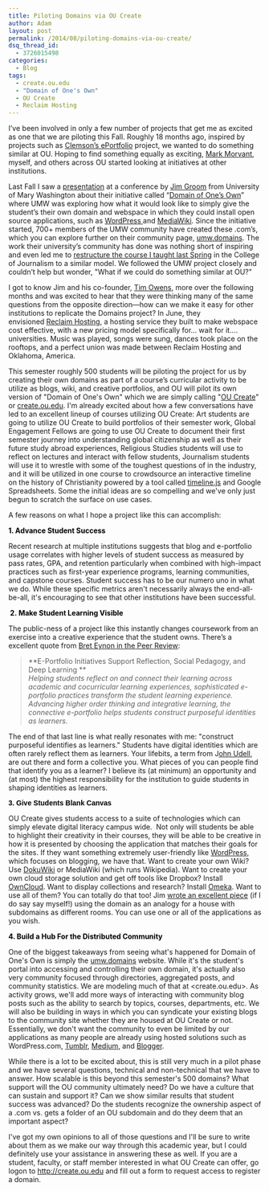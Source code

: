 ```yaml
---
title: Piloting Domains via OU Create
author: Adam
layout: post
permalink: /2014/08/piloting-domains-via-ou-create/
dsq_thread_id:
  - 3726015498
categories:
  - Blog
tags:
  - create.ou.edu
  - "Domain of One's Own"
  - OU Create
  - Reclaim Hosting
---
```

I’ve been involved in only a few number of projects that get me as excited as one that we are piloting this Fall. Roughly 18 months ago, inspired by projects such as [Clemson’s ePortfolio][1] project, we wanted to do something similar at OU. Hoping to find something equally as exciting, [Mark Morvant][2], myself, and others across OU started looking at initiatives at other institutions.

Last Fall I saw a [presentation][3] at a conference by [Jim Groom][4] from University of Mary Washington about their initiative called “[Domain of One’s Own][5]” where UMW was exploring how what it would look like to simply give the student’s their own domain and webspace in which they could install open source applications, such as [WordPress ][6]and [MediaWiki][7]. Since the initiative started, 700+ members of the UMW community have created these .com’s, which you can explore further on their community page, [umw.domains][5]. The work their university’s community has done was nothing short of inspiring and even led me to [restructure the course I taught last Spring][8] in the College of Journalism to a similar model. We followed the UMW project closely and couldn’t help but wonder, "What if we could do something similar at OU?"

I got to know Jim and his co-founder, [Tim Owens][9], more over the following months and was excited to hear that they were thinking many of the same questions from the opposite direction—how can we make it easy for other institutions to replicate the Domains project? In June, they envisioned [Reclaim Hosting][10], a hosting service they built to make webspace cost effective, with a new pricing model specifically for… wait for it…. universities. Music was played, songs were sung, dances took place on the rooftops, and a perfect union was made between Reclaim Hosting and Oklahoma, America.

This semester roughly 500 students will be piloting the project for us by creating their own domains as part of a course’s curricular activity to be utilize as blogs, wiki, and creative portfolios, and OU will pilot its own version of "Domain of One's Own" which we are simply calling "[OU Create][11]" or [create.ou.edu][11]. I'm already excited about how a few conversations have led to an excellent lineup of courses utilizing OU Create: Art students are going to utilize OU Create to build portfolios of their semester work, Global Engagement Fellows are going to use OU Create to document their first semester journey into understanding global citizenship as well as their future study abroad experiences, Religious Studies students will use to reflect on lectures and interact with fellow students, Journalism students will use it to wrestle with some of the toughest questions of in the industry, and it will be utilized in one course to crowdsource an interactive timeline on the history of Christianity powered by a tool called [timeline.js][12] and Google Spreadsheets. Some the initial ideas are so compelling and we've only just begun to scratch the surface on use cases.

A few reasons on what I hope a project like this can accomplish:

<p style="color: #000000;">
  <strong>1. Advance Student Success</strong>
</p>

Recent research at multiple institutions suggests that blog and e-portfolio usage correlates with higher levels of student success as measured by pass rates, GPA, and retention particularly when combined with high-impact practices such as first-year experience programs, learning communities, and capstone courses. Student success has to be our numero uno in what we do. While these specific metrics aren't necessarily always the end-all-be-all, it's encouraging to see that other institutions have been successful.

<p style="color: #000000;">
  <strong> 2. Make Student Learning Visible</strong>
</p>

The public-ness of a project like this instantly changes coursework from an exercise into a creative experience that the student owns. There’s a excellent quote from [Bret Eynon in the Peer Review][13]:

> **E-Portfolio Initiatives Support Reflection, Social Pedagogy, and Deep Learning **  
> *Helping students reflect on and connect their learning across academic and cocurricular learning experiences, sophisticated e-portfolio practices transform the student learning experience. Advancing higher order thinking and integrative learning, the connective e-portfolio helps students construct purposeful identities as learners.*

The end of that last line is what really resonates with me: "construct purposeful identifies as learners." Students have digital identities which are often rarely reflect them as learners. Your lifebits, a term from J[ohn Udell][14], are out there and form a collective you. What pieces of you can people find that identify you as a learner? I believe its (at minimum) an opportunity and (at most) the highest responsibility for the institution to guide students in shaping identities as learners.

<div>
  <span style="color: #000000;"><strong><span style="font-family: Arial, Helvetica, sans-serif;">3. Give Students Blank Canvas</span></strong></span>
</div>

OU Create gives students access to a suite of technologies which can simply elevate digital literacy campus wide.  Not only will students be able to highlight their creativity in their courses, they will be able to be creative in how it is presented by choosing the application that matches their goals for the sites. If they want something extremely user-friendly like [WordPress,][6] which focuses on blogging, we have that. Want to create your own Wiki? Use [DokuWiki][15] or MediaWiki (which runs Wikipedia). Want to create your own cloud storage solution and get off tools like Dropbox? Install [OwnCloud][16]. Want to display collections and research? Install [Omeka][17]. Want to use all of them? You can totally do that too! Jim [wrote an excellent piece][18] (if I do say say myself!) using the domain as an analogy for a house with subdomains as different rooms. You can use one or all of the applications as you wish.

<p style="color: #000000;">
  <strong>4. Build a Hub For the Distributed Community</strong>
</p>

One of the biggest takeaways from seeing what's happened for Domain of One's Own is simply the [umw.domains][5] website. While it's the student's portal into accessing and controlling their own domain, it's actually also very community focused through directories, aggregated posts, and community statistics. We are modeling much of that at <create.ou.edu>. As activity grows, we'll add more ways of interacting with community blog posts such as the ability to search by topics, courses, departments, etc. We will also be building in ways in which you can syndicate your existing blogs to the community site whether they are housed at OU Create or not. Essentially, we don't want the community to even be limited by our applications as many people are already using hosted solutions such as WordPress.com, [Tumblr][19], [Medium][20], and [Blogger][21].

While there is a lot to be excited about, this is still very much in a pilot phase and we have several questions, technical and non-technical that we have to answer. How scalable is this beyond this semester's 500 domains? What support will the OU community ultimately need? Do we have a culture that can sustain and support it? Can we show similar results that student success was advanced? Do the students recognize the ownership aspect of a .com vs. gets a folder of an OU subdomain and do they deem that an important aspect?

I've got my own opinions to all of those questions and I'll be sure to write about them as we make our way through this academic year, but I could definitely use your assistance in answering these as well. If you are a student, faculty, or staff member interested in what OU Create can offer, go logon to <http://create.ou.edu> and fill out a form to request access to register a domain.

 [1]: http://www.clemson.edu/academics/programs/eportfolio/
 [2]: http://twitter.com/markmorvant
 [3]: https://docs.google.com/presentation/d/1JuGRhe4w30He3-8EqUy_TjxZkrU1lPzu8K08P6Cyclo/edit
 [4]: http://jimgroom.com
 [5]: http://umw.domains
 [6]: http://wordpress.org
 [7]: http://www.mediawiki.org/wiki/MediaWiki
 [8]: http://adamcroom.com/2014/01/follow-along-with-my-students-work-this-semester/
 [9]: http://timmmmyboy.com
 [10]: http://reclaimhosting.com
 [11]: http://create.ou.edu
 [12]: http://timeline.knightlab.com
 [13]: http://www.aacu.org/peerreview/pr-wi14/Eynon.cfm
 [14]: http://blog.jonudell.net/2007/05/22/hosted-lifebits/
 [15]: http://dokuwiki.org
 [16]: http://owncloud.org
 [17]: http://omeka.org
 [18]: http://bavatuesdays.com/what-richard-scarry-has-to-teach-us-about-domains/
 [19]: http://tumblr.com
 [20]: http://medium.com
 [21]: http://blogger.com
